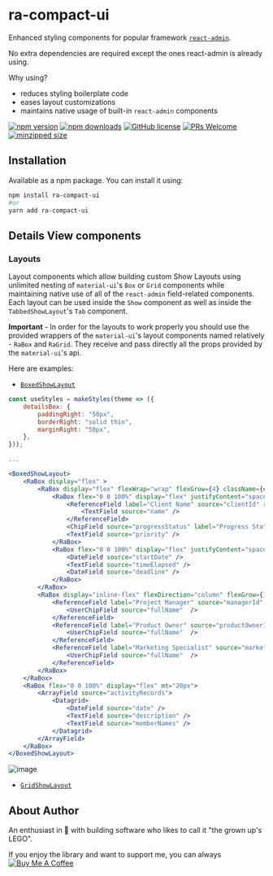# ra-compact-ui
Enhanced styling components for popular framework [`react-admin`](https://github.com/marmelab/react-admin). 

No extra dependencies are required except the ones react-admin is already using.

Why using? 
 - reduces styling boilerplate code
 - eases layout customizations 
 - maintains native usage of built-in `react-admin` components

[![npm version](https://img.shields.io/npm/v/ra-compact-ui.svg)](https://www.npmjs.com/package/ra-compact-ui)
[![npm downloads](https://img.shields.io/npm/dm/ra-compact-ui.svg)](https://www.npmjs.com/package/ra-compact-ui)
[![GitHub license](https://img.shields.io/github/license/ValentinnDimitroff/ra-compact-ui.svg)](https://github.com/ValentinnDimitroff/ra-compact-ui/blob/master/LICENSE)
[![PRs Welcome](https://img.shields.io/badge/PRs-welcome-green.svg)](https://github.com/ValentinnDimitroff/ra-compact-ui/)
[![minzipped size](https://badgen.net/bundlephobia/minzip/ra-compact-ui)](https://bundlephobia.com/result?p=ra-compact-ui)

## Installation

Available as a npm package. You can install it using:

```sh
npm install ra-compact-ui
#or
yarn add ra-compact-ui
```


## Details View components

### Layouts
Layout components which allow building custom Show Layouts using unlimited nesting of `material-ui`'s `Box` or `Grid` components while maintaining native use of all of the `react-admin` field-related components. Each layout can be used inside the `Show` component as well as inside the `TabbedShowLayout`'s `Tab` component.

**Important** - In order for the layouts to work properly you should use the provided wrappers of the `material-ui`'s layout components named relatively - `RaBox` and `RaGrid`. They receive and pass directly all the props provided by the `material-ui`'s api.

Here are examples:
- [`BoxedShowLayout`](https://github.com/ValentinnDimitroff/ra-compact-ui/blob/master/src/details/BoxedShowLayout.js)

```jsx
const useStyles = makeStyles(theme => ({
    detailsBox: {
        paddingRight: "50px",
        borderRight: "solid thin",
        marginRight: "50px",
    },
}));

...

<BoxedShowLayout>
    <RaBox display="flex" >
        <RaBox display="flex" flexWrap="wrap" flexGrow={4} className={classes.detailsBox}>
            <RaBox flex="0 0 100%" display="flex" justifyContent="space-between">
                <ReferenceField label="Client Name" source="clientId" reference="clients">
                    <TextField source="name" />
                </ReferenceField>
                <ChipField source="progressStatus" label="Progress Status" />
                <TextField source="priority" />
            </RaBox>
            <RaBox flex="0 0 100%" display="flex" justifyContent="space-between">
                <DateField source="startDate" />
                <TextField source="timeElapsed" />
                <DateField source="deadline" />
            </RaBox>
        </RaBox>
        <RaBox display="inline-flex" flexDirection="column" flexGrow={1}>
            <ReferenceField label="Project Manager" source="managerId" reference="staff">
                <UserChipField source="fullName"  />
            </ReferenceField>
            <ReferenceField label="Product Owner" source="productOwnerId" reference="staff">
                <UserChipField source="fullName"  />
            </ReferenceField>
            <ReferenceField label="Marketing Specialist" source="marketingSpecialistId" reference="staff">
                <UserChipField source="fullName"  />
            </ReferenceField>
        </RaBox>
    </RaBox>
    <RaBox flex="0 0 100%" display="flex" mt="20px">
        <ArrayField source="activityRecords">
            <Datagrid>
                <DateField source="date" />
                <TextField source="description" />
                <TextField source="memberNames" />
            </Datagrid>
        </ArrayField>
    </RaBox>
</BoxedShowLayout>
```

![image](https://user-images.githubusercontent.com/26602880/98883065-64d05000-2496-11eb-8551-c281123cf041.png)


- [`GridShowLayout`](https://github.com/ValentinnDimitroff/ra-compact-ui/blob/master/src/details/GridShowLayout.js)

## About Author

An enthusiast in :sparkling_heart: with building software who likes to call it "the grown up's LEGO".

If you enjoy the library and want to support me, you can always <a href="https://www.buymeacoffee.com/vdimitroff" target="_blank"><img src="https://www.buymeacoffee.com/assets/img/custom_images/yellow_img.png" alt="Buy Me A Coffee" /></a>


